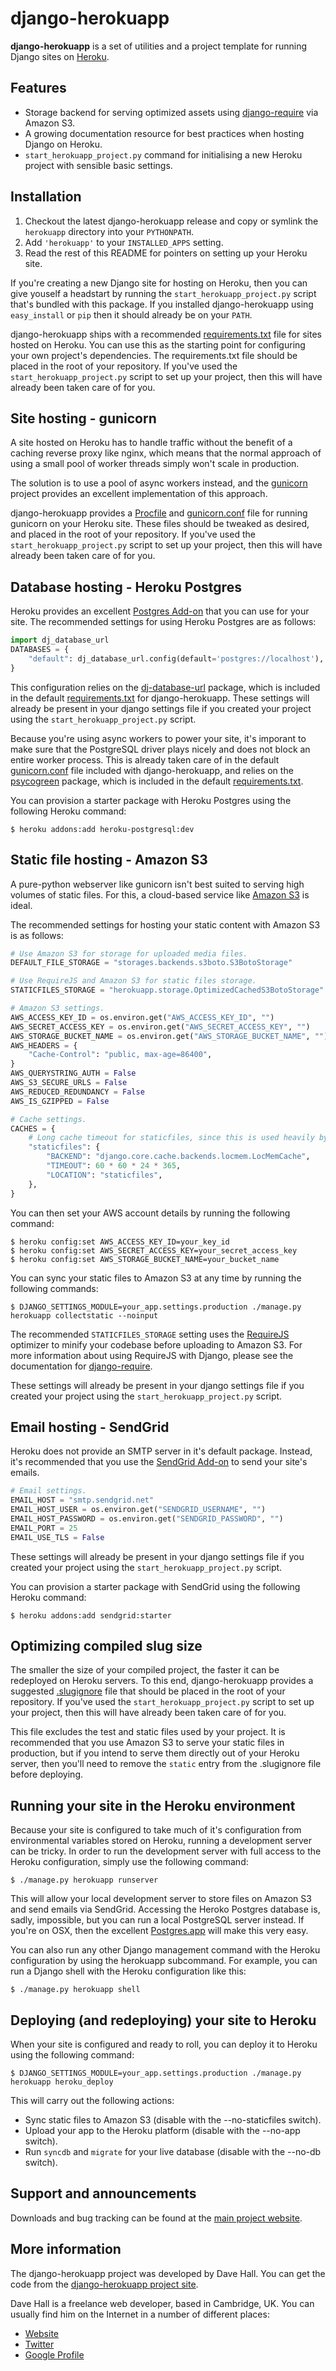 django-herokuapp
==============

**django-herokuapp** is a set of utilities and a project template for running Django sites on [Heroku][].

[Heroku]: http://www.heroku.com/


Features
--------

*   Storage backend for serving optimized assets using [django-require][] via Amazon S3.
*   A growing documentation resource for best practices when hosting Django on Heroku.
*   `start_herokuapp_project.py` command for initialising a new Heroku project with sensible basic settings. 

[django-require]: https://github.com/etianen/django-require


Installation
------------

1.  Checkout the latest django-herokuapp release and copy or symlink the `herokuapp` directory into your `PYTHONPATH`.
2.  Add `'herokuapp'` to your `INSTALLED_APPS` setting.
3.  Read the rest of this README for pointers on setting up your Heroku site.  

If you're creating a new Django site for hosting on Heroku, then you can give youself a headstart by running
the `start_herokuapp_project.py` script that's bundled with this package. If you installed django-herokuapp using
`easy_install` or `pip` then it should already be on your `PATH`.

django-herokuapp ships with a recommended [requirements.txt][] file for sites hosted on Heroku. You can use this as
the starting point for configuring your own project's dependencies. The requirements.txt file should be placed in the
root of your repository. If you've used the `start_herokuapp_project.py` script to set up your project, then this
will have already been taken care of for you.

[requirements.txt]: https://raw.github.com/etianen/django-herokuapp/master/herokuapp/project_template/requirements.txt


Site hosting - gunicorn
-----------------------

A site hosted on Heroku has to handle traffic without the benefit of a caching reverse proxy like nginx, which means
that the normal approach of using a small pool of worker threads simply won't scale in production.

The solution is to use a pool of async workers instead, and the [gunicorn][] project provides an excellent implementation
of this approach. 

[gunicorn]: http://gunicorn.org/

django-herokuapp provides a [Procfile][] and [gunicorn.conf][] file for running gunicorn on your Heroku site. These
files should be tweaked as desired, and placed in the root of your repository. If you've used the `start_herokuapp_project.py`
script to set up your project, then this will have already been taken care of for you.

[Procfile]: https://raw.github.com/etianen/django-herokuapp/master/herokuapp/project_template/Procfile
[gunicorn.conf]: https://raw.github.com/etianen/django-herokuapp/master/herokuapp/project_template/gunicorn.conf


Database hosting - Heroku Postgres
----------------------------------

Heroku provides an excellent [Postgres Add-on][] that you can use for your site. The recommended settings for
using Heroku Postgres are as follows:

```python
import dj_database_url
DATABASES = {
    "default": dj_database_url.config(default='postgres://localhost'),
}
```

This configuration relies on the [dj-database-url][] package, which is included in the default [requirements.txt][]
for django-herokuapp. These settings will already be present in your django settings file if you created your project using
the `start_herokuapp_project.py` script.

Because you're using async workers to power your site, it's imporant to make sure that the PostgreSQL driver plays nicely
and does not block an entire worker process. This is already taken care of in the default [gunicorn.conf][] file
included with django-herokuapp, and relies on the [psycogreen][] package, which is included in the default [requirements.txt][].

[dj-database-url]: https://github.com/kennethreitz/dj-database-url
[Postgres Add-on]: https://postgres.heroku.com/
[psycogreen]: https://bitbucket.org/dvarrazzo/psycogreen 

You can provision a starter package with Heroku Postgres using the following Heroku command:

```
$ heroku addons:add heroku-postgresql:dev
```


Static file hosting - Amazon S3
-------------------------------

A pure-python webserver like gunicorn isn't best suited to serving high volumes of static files. For this, a cloud-based
service like [Amazon S3][] is ideal.

The recommended settings for hosting your static content with Amazon S3 is as follows:

```python
# Use Amazon S3 for storage for uploaded media files.
DEFAULT_FILE_STORAGE = "storages.backends.s3boto.S3BotoStorage"

# Use RequireJS and Amazon S3 for static files storage.
STATICFILES_STORAGE = "herokuapp.storage.OptimizedCachedS3BotoStorage"

# Amazon S3 settings.
AWS_ACCESS_KEY_ID = os.environ.get("AWS_ACCESS_KEY_ID", "")
AWS_SECRET_ACCESS_KEY = os.environ.get("AWS_SECRET_ACCESS_KEY", "")
AWS_STORAGE_BUCKET_NAME = os.environ.get("AWS_STORAGE_BUCKET_NAME", "")
AWS_HEADERS = {
    "Cache-Control": "public, max-age=86400",
}
AWS_QUERYSTRING_AUTH = False
AWS_S3_SECURE_URLS = False
AWS_REDUCED_REDUNDANCY = False
AWS_IS_GZIPPED = False

# Cache settings.
CACHES = {
    # Long cache timeout for staticfiles, since this is used heavily by the optimizing storage.
    "staticfiles": {
        "BACKEND": "django.core.cache.backends.locmem.LocMemCache",
        "TIMEOUT": 60 * 60 * 24 * 365,
        "LOCATION": "staticfiles",
    },
}
```

You can then set your AWS account details by running the following command:

```
$ heroku config:set AWS_ACCESS_KEY_ID=your_key_id
$ heroku config:set AWS_SECRET_ACCESS_KEY=your_secret_access_key
$ heroku config:set AWS_STORAGE_BUCKET_NAME=your_bucket_name
```

You can sync your static files to Amazon S3 at any time by running the following commands:

```
$ DJANGO_SETTINGS_MODULE=your_app.settings.production ./manage.py herokuapp collectstatic --noinput
```

The recommended `STATICFILES_STORAGE` setting uses the [RequireJS][] optimizer to minify your codebase before
uploading to Amazon S3. For more information about using RequireJS with Django, please see the documentation
for [django-require][].

These settings will already be present in your django settings file if you created your project using
the `start_herokuapp_project.py` script.

[Amazon S3]: http://aws.amazon.com/s3/
[RequireJS]: http://requirejs.org/


Email hosting - SendGrid
------------------------

Heroku does not provide an SMTP server in it's default package. Instead, it's recommended that you use
the [SendGrid Add-on][] to send your site's emails.

```python
# Email settings.
EMAIL_HOST = "smtp.sendgrid.net"
EMAIL_HOST_USER = os.environ.get("SENDGRID_USERNAME", "")
EMAIL_HOST_PASSWORD = os.environ.get("SENDGRID_PASSWORD", "")
EMAIL_PORT = 25
EMAIL_USE_TLS = False
```

These settings will already be present in your django settings file if you created your project using
the `start_herokuapp_project.py` script.

[SendGrid Add-on]: https://addons.heroku.com/sendgrid

You can provision a starter package with SendGrid using the following Heroku command:

```
$ heroku addons:add sendgrid:starter
```


Optimizing compiled slug size
-----------------------------

The smaller the size of your compiled project, the faster it can be redeployed on Heroku servers. To this end,
django-herokuapp provides a suggested [.slugignore][] file that should be placed in the root of your repository.
If you've used the `start_herokuapp_project.py` script to set up your project, then this will have already been
taken care of for you.

This file excludes the test and static files used by your project. It is recommended that you use Amazon S3
to serve your static files in production, but if you intend to serve them directly out of your Heroku server,
then you'll need to remove the `static` entry from the .slugignore file before deploying.

[.slugignore]: https://raw.github.com/etianen/django-herokuapp/master/herokuapp/project_template/.slugignore


Running your site in the Heroku environment
-------------------------------------------

Because your site is configured to take much of it's configuration from environmental variables stored on
Heroku, running a development server can be tricky. In order to run the development server with full
access to the Heroku configuration, simply use the following command:

```
$ ./manage.py herokuapp runserver
```

This will allow your local development server to store files on Amazon S3 and send emails via SendGrid. Accessing
the Heroko Postgres database is, sadly, impossible, but you can run a local PostgreSQL server instead. If you're
on OSX, then the excellent [Postgres.app][] will make this very easy.

You can also run any other Django management command with the Heroku configuration by using the herokuapp subcommand.
For example, you can run a Django shell with the Heroku configuration like this:

```
$ ./manage.py herokuapp shell
```

[Postgres.app]: http://postgresapp.com/


Deploying (and redeploying) your site to Heroku
-----------------------------------------------

When your site is configured and ready to roll, you can deploy it to Heroku using the following command:

```
$ DJANGO_SETTINGS_MODULE=your_app.settings.production ./manage.py herokuapp heroku_deploy
```

This will carry out the following actions:

* Sync static files to Amazon S3 (disable with the --no-staticfiles switch).
* Upload your app to the Heroku platform (disable with the --no-app switch).
* Run `syncdb` and `migrate` for your live database (disable with the --no-db switch).


Support and announcements
-------------------------

Downloads and bug tracking can be found at the [main project website][].

[main project website]: http://github.com/etianen/django-herokuapp
    "django-herokuapp on GitHub"

    
More information
----------------

The django-herokuapp project was developed by Dave Hall. You can get the code
from the [django-herokuapp project site][].

[django-herokuapp project site]: http://github.com/etianen/django-herokuapp
    "django-herokuapp on GitHub"
    
Dave Hall is a freelance web developer, based in Cambridge, UK. You can usually
find him on the Internet in a number of different places:

*   [Website](http://www.etianen.com/ "Dave Hall's homepage")
*   [Twitter](http://twitter.com/etianen "Dave Hall on Twitter")
*   [Google Profile](http://www.google.com/profiles/david.etianen "Dave Hall's Google profile")